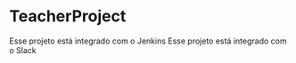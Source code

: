 # TeacherProject

Esse projeto está integrado com o Jenkins
Esse projeto está integrado com o Slack
